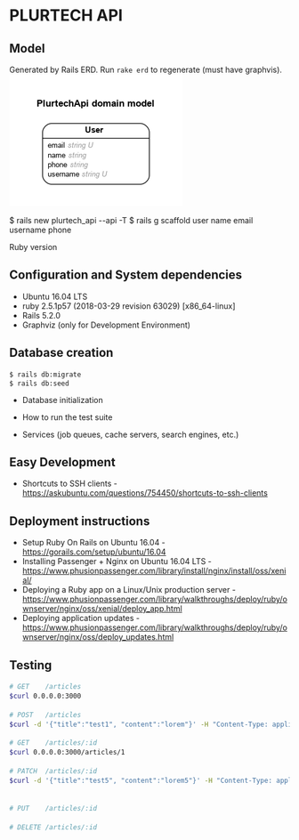 # PLURTECH API

## Model
Generated by Rails ERD. Run `rake erd` to regenerate (must have graphvis).
![](/erd.png)

$ rails new plurtech_api --api -T
$ rails g scaffold user name email username phone

Ruby version

## Configuration and System dependencies
- Ubuntu 16.04 LTS
- ruby 2.5.1p57 (2018-03-29 revision 63029) [x86_64-linux]
- Rails 5.2.0
- Graphviz (only for Development Environment)

## Database creation
```
$ rails db:migrate
$ rails db:seed
```

* Database initialization

* How to run the test suite

* Services (job queues, cache servers, search engines, etc.)

## Easy Development
- Shortcuts to SSH clients - https://askubuntu.com/questions/754450/shortcuts-to-ssh-clients

## Deployment instructions
- Setup Ruby On Rails on Ubuntu 16.04 - https://gorails.com/setup/ubuntu/16.04
- Installing Passenger + Nginx on Ubuntu 16.04 LTS - https://www.phusionpassenger.com/library/install/nginx/install/oss/xenial/
- Deploying a Ruby app on a Linux/Unix production server - https://www.phusionpassenger.com/library/walkthroughs/deploy/ruby/ownserver/nginx/oss/xenial/deploy_app.html
- Deploying application updates - https://www.phusionpassenger.com/library/walkthroughs/deploy/ruby/ownserver/nginx/oss/deploy_updates.html

## Testing
```bash
# GET    /articles
$curl 0.0.0.0:3000

# POST   /articles
$curl -d '{"title":"test1", "content":"lorem"}' -H "Content-Type: application/json" -X POST http://0.0.0.0:3000/articles

# GET    /articles/:id
$curl 0.0.0.0:3000/articles/1

# PATCH  /articles/:id
$curl -d '{"title":"test5", "content":"lorem5"}' -H "Content-Type: application/json" -X PATCH http://0.0.0.0:3000/articles/5


# PUT    /articles/:id

# DELETE /articles/:id
```
